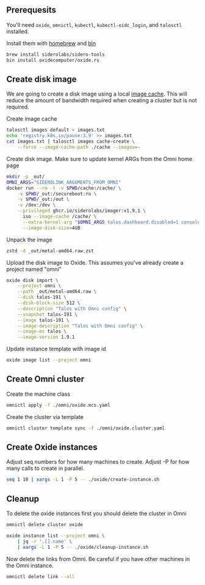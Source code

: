 ## Prerequesits

You'll need `oxide`, `omnictl`, `kubectl`, `kubectl-oidc_login`, and `talosctl` installed.

Install them with [homebrew](https://brew.sh/) and [bin](https://github.com/marcosnils/bin)
```bash
brew install siderolabs/sidero-tools
bin install oxidecomputer/oxide.rs
```

## Create disk image

We are going to create a disk image using a local [image cache](https://www.talos.dev/v1.9/talos-guides/configuration/image-cache/).
This will reduce the amount of bandwidth required when creating a cluster but is not required.

Create image cache
```bash
talosctl images default > images.txt
echo 'registry.k8s.io/pause:3.9' >> images.txt
cat images.txt | talosctl images cache-create \
    --force --image-cache-path ./cache --images=-
```
Create disk image.
Make sure to update kernel ARGs from the Omni home page
```bash
mkdir -p _out/
OMNI_ARGS="SIDEROLINK_ARGUMENTS_FROM_OMNI"
docker run --rm -t -v $PWD/cache:/cache/ \
    -v $PWD/_out:/secureboot:ro \
    -v $PWD/_out:/out \
    -v /dev:/dev \
    --privileged ghcr.io/siderolabs/imager:v1.9.1 \
      iso --image-cache /cache/ \
      --extra-kernel-arg "$OMNI_ARGS talos.dashboard.disabled=1 console=ttyS0" \
      --image-disk-size=4GB
```

Unpack the image

```bash
zstd -d _out/metal-amd64.raw.zst
```

Upload the disk image to Oxide.
This assumes you've already create a project named "omni"

```bash
oxide disk import \
    --project omni \
    --path _out/metal-amd64.raw \
    --disk talos-191 \
    --disk-block-size 512 \
    --description "Talos with Omni config" \
    --snapshot talos-191 \
    --image talos-191 \
    --image-description "Talos with Omni config" \
    --image-os talos \
    --image-version 1.9.1
```

Update instance template with image id
```bash
oxide image list --project omni
```

## Create Omni cluster

Create the machine class
```bash
omnictl apply -f ./omni/oxide.mcs.yaml
```

Create the cluster via template
```bash
omnictl cluster template sync -f ./omni/oxide.cluster.yaml
```

## Create Oxide instances

Adjust seq numbers for how many machines to create.
Adjust -P for how many calls to create in parallel.
```bash
seq 1 10 | xargs -L 1 -P 5 -- ./oxide/create-instance.sh
```

## Cleanup

To delete the oxide instances first you should delete the cluster in Omni

```bash
omnictl delete cluster oxide
```

```bash
oxide instance list --project omni \
    | jq -r '.[].name' \
    | xargs -L 1 -P 5 -- ./oxide/cleanup-instance.sh
```

Now delete the links from Omni.
Be careful if you have other machines in the Omni instance.
```bash
omnictl delete link --all
```
